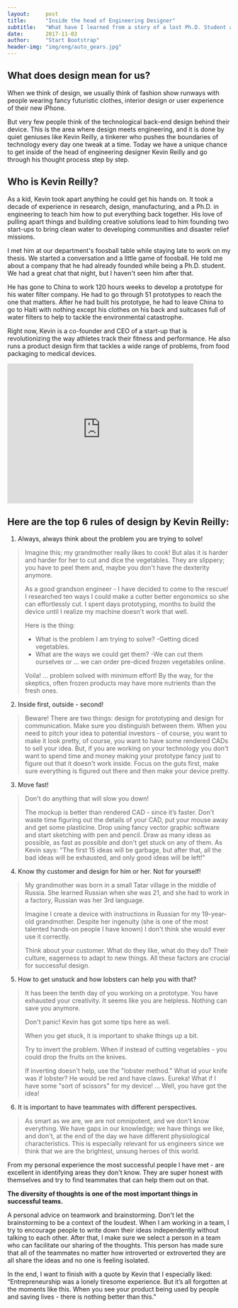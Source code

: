 ```yaml
---
layout:     post
title:      "Inside the head of Engineering Designer"
subtitle:   "What have I learned from a story of a lost Ph.D. Student and genius Engineering Designer?"
date:       2017-11-03
author:     "Start Bootstrap"
header-img: "img/eng/auto_gears.jpg"
---
```




## What does design mean for us?
<!--
<a href="#">
    <img src="{{ site.baseurl }}/img/design.png" alt="Post Sample Image">
</a>
<span class="caption text-muted">Sample caption</span>
 -->


When we think of design, we usually think of fashion show runways with people wearing fancy futuristic clothes, interior design or user experience of their new iPhone.

But very few people think of the technological back-end design behind their device. This is the area where design meets engineering, and it is done by quiet geniuses like Kevin Reilly, a tinkerer who pushes the boundaries of technology every day one tweak at a time.  Today we have a unique chance to get inside of the head of engineering designer Kevin Reilly and go through his thought process step by step.

<!-- ![Alt text](./design.png) -->



## Who is Kevin Reilly?

As a kid, Kevin took apart anything he could get his hands on. It took a decade of experience in research, design, manufacturing, and a Ph.D. in engineering to teach him how to put everything back together. His love of pulling apart things and building creative solutions lead to him founding two start-ups to bring clean water to developing communities and disaster relief missions.

I met him at our department's foosball table while staying late to work on my thesis. We started a conversation and a little game of foosball. He told me about a company that he had already founded while being a Ph.D. student. We had a great chat that night, but I haven't seen him after that.

He has gone to China to work 120 hours weeks to develop a prototype for his water filter company. He had to go through 51 prototypes to reach the one that matters. After he had built his prototype, he had to leave China to go to Haiti with nothing except his clothes on his back and suitcases full of water filters to help to tackle the environmental catastrophe.

Right now, Kevin is a co-founder and CEO of a start-up that is revolutionizing the way athletes track their fitness and performance. He also runs a product design firm that tackles a wide range of problems, from food packaging to medical devices.


<iframe width="420" height="315" src="https://www.youtube.com/watch?v=b8oMwB4JdOQ&t=17s" frameborder="0" allowfullscreen></iframe>


## Here are the top 6 rules of design by Kevin Reilly:

1) Always, always think about the problem you are trying to solve!

> Imagine this; my grandmother really likes to cook! But alas it is
> harder and harder for her to cut and dice the vegetables. They are
> slippery; you have to peel them and, maybe you don't have the
> dexterity anymore.
>
> As a good grandson engineer -  I have decided to come to the rescue! I
> researched ten ways I could make a cutter better ergonomics so she can
> effortlessly cut.  I spent days prototyping, months to build the
> device until I realize my machine doesn't work that well.
>
> Here is the thing:
> - What is the problem I am trying to solve?
> -Getting diced vegetables.
> - What are the ways we could get them?
> -We can cut them ourselves or ... we can order pre-diced frozen vegetables online.
>
> Voila! ... problem solved with minimum effort! By the way, for the
> skeptics, often frozen products may have more nutrients than the
> fresh ones.

2) Inside first, outside - second!

> Beware! There are two things: design for prototyping and design for
> communication. Make sure you distinguish between them. When you need
> to pitch your idea to potential investors - of course, you want to
> make it look pretty, of course, you want to have some rendered CADs to
> sell your idea. But, if you are working on your technology you don't
> want to spend time and money making your prototype fancy just to
> figure out that it doesn't work inside. Focus on the guts first, make
> sure everything is figured out there and then make your device pretty.

3) Move fast!

> Don't do anything that will slow you down!
>
> The mockup is better than rendered CAD - since it’s faster. Don't
> waste time figuring out the details of your CAD, put your mouse away
> and get some plasticine. Drop using fancy vector graphic software and
> start sketching with pen and pencil. Draw as many ideas as possible,
> as fast as possible and don't get stuck on any of them. As Kevin says:
> "The first 15 ideas will be garbage, but after that, all the bad ideas
> will be exhausted, and only good ideas will be left!"

4) Know thy customer and design for him or her. Not for yourself!

> My grandmother was born in a small Tatar village in the middle of
> Russia. She learned Russian when she was 21, and she had to work in a
> factory, Russian was her 3rd language.
>
> Imagine I create a device with instructions in Russian for my
> 19-year-old grandmother. Despite her ingenuity (she is one of the most
> talented hands-on people I have known) I don't think she would ever
> use it correctly.
>
> Think about your customer. What do they like, what do they do? Their
> culture, eagerness to adapt to new things. All these factors are
> crucial for successful design.

5) How to get unstuck and how lobsters can help you with that?

> It has been the tenth day of you working on a prototype. You have
> exhausted your creativity. It seems like you are helpless. Nothing can
> save you anymore.
>
> Don't panic! Kevin has got some tips here as well.
>
> When you get stuck, it is important to shake things up a bit.
>
> Try to invert the problem. When if instead of cutting vegetables - you
> could drop the fruits on the knives.
>
> If inverting doesn't help, use the "lobster method." What id your
> knife was if lobster? He would be red and have claws. Eureka! What if
> I have some "sort of scissors" for my device! ... Well, you have got
> the idea!


6)  It is important to have teammates with different perspectives.

> As smart as we are, we are not omnipotent, and we don't know
> everything. We have gaps in our knowledge; we have things we like, and
> don't, at the end of the day we have different physiological
> characteristics. This is especially relevant for us engineers since we
> think that we are the brightest, unsung heroes of this world.

From my personal experience the most successful people I have met - are excellent in identifying areas they don't know. They are super honest with themselves and try to find teammates that can help them out on that.

__The diversity of thoughts is one of the most important things in successful teams.__

A personal advice on teamwork and brainstorming. Don't let the brainstorming to be a context of the loudest. When I am working in a team, I try to encourage people to write down their ideas independently without talking to each other. After that, I make sure we select a person in a team who can facilitate our sharing of the thoughts. This person has made sure that all of the teammates no matter how introverted or extroverted they are all share the ideas and no one is feeling isolated.

In the end, I want to finish with a quote by Kevin that I especially liked: “Entrepreneurship was a lonely tiresome experience. But it’s all forgotten at the moments like this. When you see your product being used by people and saving lives - there is nothing better than this.”


